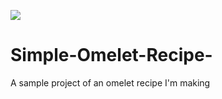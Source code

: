 <img src="[image-omelette](https://github.com/user-attachments/assets/a0fe5f6f-c0dd-44b5-85b4-c53db0f981b3)"></img>
# Simple-Omelet-Recipe-
A sample project of an omelet recipe I'm making
